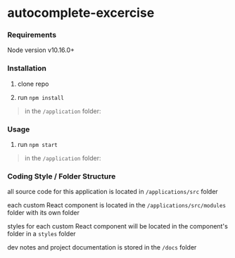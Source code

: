 # autocomplete-excercise

### Requirements

Node version v10.16.0+

### Installation

1. clone repo

2. run `npm install`
> in the `/application` folder: 


### Usage

1. run `npm start` 
> in the `/application` folder: 


### Coding Style / Folder Structure

all source code for this application is located in `/applications/src` folder

each custom React component is located in the `/applications/src/modules` folder with its own folder

styles for each custom React component will be located in the component's folder in a `styles` folder

dev notes and project documentation is stored in the `/docs` folder 
